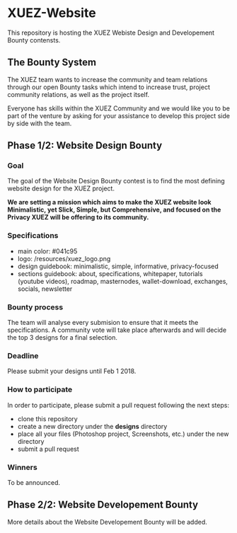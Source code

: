 # XUEZ-Website

This repository is hosting the XUEZ Webiste Design and Developement Bounty contensts.

## The Bounty System

The XUEZ team wants to increase the community and team relations through our open Bounty tasks which intend to increase trust, project community relations, as well as the project itself. 

Everyone has skills within the XUEZ Community and we would like you to be part of the venture by asking for your assistance to develop this project side by side with the team. 


## Phase 1/2: Website Design Bounty

### Goal

The goal of the Website Design Bounty contest is to find the most defining website design for the XUEZ project.

**We are setting a mission which aims to make the XUEZ website look Minimalistic, yet Slick, Simple, but Comprehensive, and focused on the Privacy XUEZ will be offering to its community.**

### Specifications

* main color: #041c95
* logo: /resources/xuez_logo.png
* design guidebook: minimalistic, simple, informative, privacy-focused
* sections guidebook: about, specifications, whitepaper, tutorials (youtube videos), roadmap, masternodes, wallet-download, exchanges, socials, newsletter

### Bounty process

The team will analyse every submision to ensure that it meets the specifications. A community vote will take place afterwards and will decide the top 3 designs for a final selection.

### Deadline

Please submit your designs until Feb 1 2018.

### How to participate

In order to participate, please submit a pull request following the next steps:
* clone this repository 
* create a new directory under the **designs** directory
* place all your files (Photoshop project, Screenshots, etc.) under the new directory
* submit a pull request 

### Winners

To be announced.



## Phase 2/2: Website Developement Bounty

More details about the Website Developement Bounty will be added.
